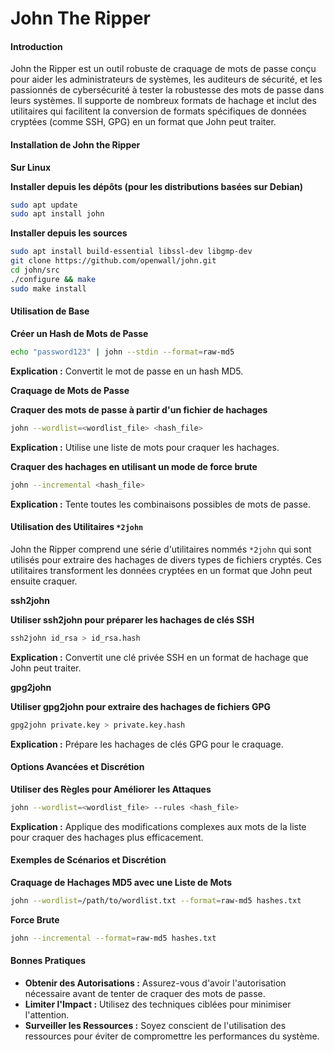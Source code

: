 # John The Ripper

#### Introduction

John the Ripper est un outil robuste de craquage de mots de passe conçu pour aider les administrateurs de systèmes, les auditeurs de sécurité, et les passionnés de cybersécurité à tester la robustesse des mots de passe dans leurs systèmes. Il supporte de nombreux formats de hachage et inclut des utilitaires qui facilitent la conversion de formats spécifiques de données cryptées (comme SSH, GPG) en un format que John peut traiter.

#### Installation de John the Ripper

**Sur Linux**

**Installer depuis les dépôts (pour les distributions basées sur Debian)**

```bash
sudo apt update
sudo apt install john
```

**Installer depuis les sources**

```bash
sudo apt install build-essential libssl-dev libgmp-dev
git clone https://github.com/openwall/john.git
cd john/src
./configure && make
sudo make install
```

#### Utilisation de Base

**Créer un Hash de Mots de Passe**

```bash
echo "password123" | john --stdin --format=raw-md5
```

**Explication :** Convertit le mot de passe en un hash MD5.&#x20;

**Craquage de Mots de Passe**

**Craquer des mots de passe à partir d'un fichier de hachages**

```bash
john --wordlist=<wordlist_file> <hash_file>
```

**Explication :** Utilise une liste de mots pour craquer les hachages.&#x20;

**Craquer des hachages en utilisant un mode de force brute**

```bash
john --incremental <hash_file>
```

**Explication :** Tente toutes les combinaisons possibles de mots de passe.&#x20;

#### Utilisation des Utilitaires `*2john`

John the Ripper comprend une série d'utilitaires nommés `*2john` qui sont utilisés pour extraire des hachages de divers types de fichiers cryptés. Ces utilitaires transforment les données cryptées en un format que John peut ensuite craquer.

**ssh2john**

**Utiliser ssh2john pour préparer les hachages de clés SSH**

```bash
ssh2john id_rsa > id_rsa.hash
```

**Explication :** Convertit une clé privée SSH en un format de hachage que John peut traiter.&#x20;

**gpg2john**

**Utiliser gpg2john pour extraire des hachages de fichiers GPG**

```bash
gpg2john private.key > private.key.hash
```

**Explication :** Prépare les hachages de clés GPG pour le craquage.&#x20;

#### Options Avancées et Discrétion

**Utiliser des Règles pour Améliorer les Attaques**

```bash
john --wordlist=<wordlist_file> --rules <hash_file>
```

**Explication :** Applique des modifications complexes aux mots de la liste pour craquer des hachages plus efficacement.

#### Exemples de Scénarios et Discrétion

**Craquage de Hachages MD5 avec une Liste de Mots**

```bash
john --wordlist=/path/to/wordlist.txt --format=raw-md5 hashes.txt
```

**Force Brute**

```bash
john --incremental --format=raw-md5 hashes.txt
```

#### Bonnes Pratiques

* **Obtenir des Autorisations :** Assurez-vous d'avoir l'autorisation nécessaire avant de tenter de craquer des mots de passe.
* **Limiter l'Impact :** Utilisez des techniques ciblées pour minimiser l'attention.
* **Surveiller les Ressources :** Soyez conscient de l'utilisation des ressources pour éviter de compromettre les performances du système.

